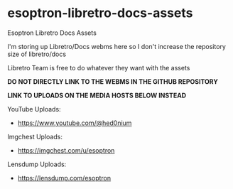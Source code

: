 # esoptron-libretro-docs-assets

Esoptron Libretro Docs Assets

I'm storing up Libretro/Docs webms here so I don't increase the repository size of libretro/docs

Libretro Team is free to do whatever they want with the assets

**DO NOT DIRECTLY LINK TO THE WEBMS IN THE GITHUB REPOSITORY**

**LINK TO UPLOADS ON THE MEDIA HOSTS BELOW INSTEAD**

YouTube Uploads:

* https://www.youtube.com/@hed0nium

Imgchest Uploads:

* https://imgchest.com/u/esoptron

Lensdump Uploads:

* https://lensdump.com/esoptron
